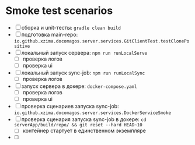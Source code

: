 # Smoke test scenarios

-[ ] сборка и unit-тесты: `gradle clean build`
-[ ] подготовка main-repo: `io.github.xzima.docomagos.server.services.GitClientTest.testClonePositive`
-[ ] локальный запуск сервера: `npm run runLocalServe`
    -[ ] проверка логов
    -[ ] проверка ui
-[ ] локальный запуск sync-job: `npm run runLocalSync`
    -[ ] проверка логов
-[ ] запуск сервера в докере: `docker-compose.yaml`
    -[ ] проверка логов
    -[ ] проверка ui
-[ ] проверка сценариев запуска sync-job: `io.github.xzima.docomagos.server.services.DockerServiceSmoke`
-[ ] проверка сценария запуска sync-job в докере: `cd serverApp/build/repo/ && git reset --hard HEAD~10`
    -[ ] контейнер стартует в единственном экземпляре
-[ ] 
